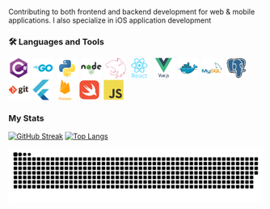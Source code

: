 

Contributing to both frontend and backend development for web & mobile applications. I also specialize in iOS application development

### :hammer_and_wrench: Languages and Tools

<div>
  <img src="https://github.com/devicons/devicon/blob/master/icons/csharp/csharp-original.svg" title="csharp" alt="csharp" width="40" height="40"/>&nbsp; 
  <img src="https://github.com/devicons/devicon/blob/master/icons/go/go-original-wordmark.svg" title="go" alt="go" width="40" height="40"/>&nbsp; 
  <img src="https://github.com/devicons/devicon/blob/master/icons/python/python-original.svg" title="Python"  alt="Python" width="40" height="40"/>&nbsp;
  <img src="https://github.com/devicons/devicon/blob/master/icons/nodejs/nodejs-original-wordmark.svg" title="NodeJS" alt="NodeJS" width="40" height="40"/>&nbsp;
  <img src="https://github.com/devicons/devicon/blob/master/icons/nestjs/nestjs-line.svg" title="Nest" alt="Nest" width="40" height="40"/>&nbsp;
  <img src="https://github.com/devicons/devicon/blob/master/icons/react/react-original-wordmark.svg" title="React" alt="React" width="40" height="40"/>&nbsp;
  <img src="https://github.com/devicons/devicon/blob/master/icons/vuejs/vuejs-original-wordmark.svg" title="Vue" alt="Vue" width="40" height="40"/>&nbsp;
  <img src="https://github.com/devicons/devicon/blob/master/icons/docker/docker-original.svg" title="Docker" alt="Docker" width="40" height="40"/>&nbsp;
  <img src="https://github.com/devicons/devicon/blob/master/icons/mysql/mysql-original-wordmark.svg" title="MySQL"  alt="MySQL" width="40" height="40"/>&nbsp;
  <img src="https://github.com/devicons/devicon/blob/master/icons/postgresql/postgresql-original.svg" title="postgresql" alt="postgresql" width="40" height="40"/>&nbsp;
  <img src="https://github.com/devicons/devicon/blob/master/icons/git/git-original-wordmark.svg" title="Git" **alt="Git" width="40" height="40"/>
  <img src="https://github.com/devicons/devicon/blob/master/icons/flutter/flutter-original.svg" title="Flutter" alt="Flutter" width="40" height="40"/>&nbsp;
  <img src="https://github.com/devicons/devicon/blob/master/icons/firebase/firebase-plain-wordmark.svg" title="Firebase" alt="Firebase" width="40" height="40"/>&nbsp;
  <img src="https://github.com/devicons/devicon/blob/master/icons/swift/swift-original.svg" title="Swift" alt="Swift" width="40" height="40"/>&nbsp;
  <img src="https://github.com/devicons/devicon/blob/master/icons/javascript/javascript-original.svg" title="JavaScript" alt="JavaScript" width="40" height="40"/>&nbsp;

</div>

### My Stats
[![GitHub Streak](http://github-readme-streak-stats.herokuapp.com?user=m0ln1z&theme=github_dark_dimmed&hide_border=true&border_radius=5&card_width=500)](https://git.io/streak-stats)
[![Top Langs](https://github-readme-stats.vercel.app/api/top-langs/?username=m0ln1z&theme=github_dark_dimmed&layout=compact&card_width=500&hide_border=true)](https://github.com/anuraghazra/github-readme-stats)


![snake gif](https://github.com/m0ln1z/m0ln1z/blob/output/github-snake-dark.svg)
